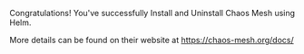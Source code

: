 Congratulations! You've successfully Install and Uninstall Chaos Mesh  using Helm.

More details can be found on their website at https://chaos-mesh.org/docs/